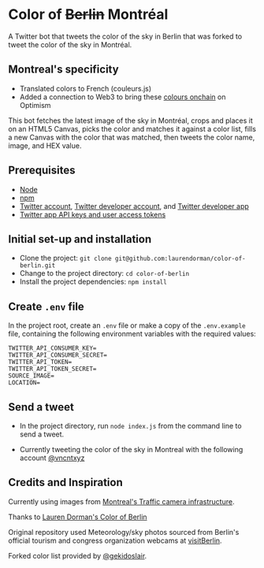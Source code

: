# Color of <strike>Berlin</strike> Montréal

A Twitter bot that tweets the color of the sky in Berlin that was forked to tweet the color of the sky in Montréal.

## Montreal's specificity

- Translated colors to French (couleurs.js)
- Added a connection to Web3 to bring these [colours onchain](https://vncnt.xyz/CouleurMontreal) on Optimism

This bot fetches the latest image of the sky in Montréal, crops and places it on an HTML5 Canvas, picks the color and matches it against a color list, fills a new Canvas with the color that was matched, then tweets the color name, image, and HEX value.

## Prerequisites

- [Node](https://nodejs.org/en/)
- [npm](https://www.npmjs.com/get-npm)
- [Twitter account](https://twitter.com/), [Twitter developer account](https://developer.twitter.com/en/docs/basics/developer-portal/overview), and [Twitter developer app](https://developer.twitter.com/en/docs/basics/apps/overview)
- [Twitter app API keys and user access tokens](https://developer.twitter.com/en/docs/basics/apps/guides/the-app-management-dashboard)

## Initial set-up and installation

- Clone the project: `git clone git@github.com:laurendorman/color-of-berlin.git`
- Change to the project directory: `cd color-of-berlin`
- Install the project dependencies: `npm install`

## Create `.env` file

In the project root, create an `.env` file or make a copy of the `.env.example` file, containing the following environment variables with the required values:

```
TWITTER_API_CONSUMER_KEY=
TWITTER_API_CONSUMER_SECRET=
TWITTER_API_TOKEN=
TWITTER_API_TOKEN_SECRET=
SOURCE_IMAGE=
LOCATION=
```

## Send a tweet

- In the project directory, run `node index.js` from the command line to send a tweet.

- Currently tweeting the color of the sky in Montreal with the following account [@vncntxyz](https://twitter.com/vncntxyz)

## Credits and Inspiration

Currently using images from [Montreal's Traffic camera infrastructure](https://ville.montreal.qc.ca/circulation/).

Thanks to [Lauren Dorman's Color of Berlin](https://github.com/laurendorman/color-of-berlin)

Original repository used Meteorology/sky photos sourced from Berlin's official tourism and congress organization webcams at [visitBerlin](https://webcam.visitberlin.de/).

Forked color list provided by [@gekidoslair](https://gist.github.com/gekidoslair/72058193cb2fc8cbc182).
